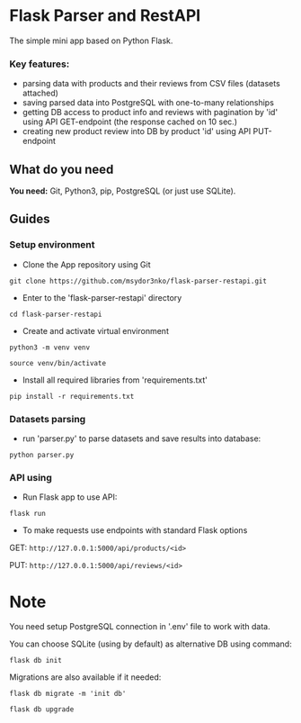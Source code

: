 # Flask Parser and RestAPI
The simple mini app based on Python Flask.

### Key features:
- parsing data with products and their reviews from CSV files (datasets attached)
- saving parsed data into PostgreSQL with one-to-many relationships
- getting DB access to product info and reviews with pagination by 'id' using API GET-endpoint (the response cached on 10 sec.)
- creating new product review into DB by product 'id' using API PUT-endpoint


## What do you need

**You need:** Git, Python3, pip, PostgreSQL (or just use SQLite).


## Guides

### Setup environment

* Clone the App repository using Git

`git clone https://github.com/msydor3nko/flask-parser-restapi.git`

* Enter to the 'flask-parser-restapi' directory

`cd flask-parser-restapi`

* Create and activate virtual environment

`python3 -m venv venv`

`source venv/bin/activate`

* Install all required libraries from 'requirements.txt'

`pip install -r requirements.txt`

### Datasets parsing 

* run 'parser.py' to parse datasets and save results into database:

`python parser.py`


### API using

* Run Flask app to use API:

`flask run`

* To make requests use endpoints with standard Flask options

GET: `http://127.0.0.1:5000/api/products/<id>`

PUT: `http://127.0.0.1:5000/api/reviews/<id>`


# Note
You need setup PostgreSQL connection in '.env' file to work with data.

You can choose SQLite (using by default) as alternative DB using command:

`flask db init`

Migrations are also available if it needed:

`flask db migrate -m 'init db'`

`flask db upgrade`